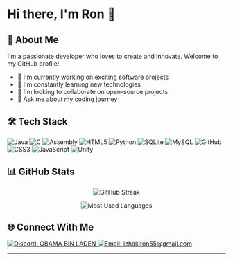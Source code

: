 # Hi there, I'm Ron 👋

## 💫 About Me
I'm a passionate developer who loves to create and innovate. Welcome to my GitHub profile!

- 🔭 I'm currently working on exciting software projects
- 🌱 I'm constantly learning new technologies
- 👯 I'm looking to collaborate on open-source projects
- 💬 Ask me about my coding journey

## 🛠️ Tech Stack
<p align="left">
  <img src="https://img.shields.io/badge/Java-ED8B00?style=for-the-badge&logo=openjdk&logoColor=white" alt="Java"/>
  <img src="https://img.shields.io/badge/C-00599C?style=for-the-badge&logo=c&logoColor=white" alt="C"/>
  <img src="https://img.shields.io/badge/Assembly-654FF0?style=for-the-badge&logo=assemblyscript&logoColor=white" alt="Assembly"/>
  <img src="https://img.shields.io/badge/HTML5-E34F26?style=for-the-badge&logo=html5&logoColor=white" alt="HTML5"/>
  <img src="https://img.shields.io/badge/Python-3776AB?style=for-the-badge&logo=python&logoColor=white" alt="Python"/>
  <img src="https://img.shields.io/badge/SQLite-003B57?style=for-the-badge&logo=sqlite&logoColor=white" alt="SQLite"/>
  <img src="https://img.shields.io/badge/MySQL-4479A1?style=for-the-badge&logo=mysql&logoColor=white" alt="MySQL"/>
  <img src="https://img.shields.io/badge/GitHub-181717?style=for-the-badge&logo=github&logoColor=white" alt="GitHub"/>
  <img src="https://img.shields.io/badge/CSS3-1572B6?style=for-the-badge&logo=css3&logoColor=white" alt="CSS3"/>
  <img src="https://img.shields.io/badge/JavaScript-F7DF1E?style=for-the-badge&logo=javascript&logoColor=black" alt="JavaScript"/>
  <img src="https://img.shields.io/badge/Unity-000000?style=for-the-badge&logo=unity&logoColor=white" alt="Unity"/>
</p>

## 📊 GitHub Stats
<p align="center">
  <img src="https://github-readme-streak-stats.herokuapp.com/?user=ItzhakiRon&theme=radical" alt="GitHub Streak" />
</p>
<p align="center">
  <img src="https://github-readme-stats.vercel.app/api/top-langs/?username=ItzhakiRon&layout=compact&theme=radical" alt="Most Used Languages" />
</p>

## 🌐 Connect With Me
<p align="left">
  <a href="https://discordapp.com/users/obamabinladen5290" target="_blank">
    <img src="https://img.shields.io/badge/Discord-5865F2?style=for-the-badge&logo=discord&logoColor=white" alt="Discord: OBAMA BIN LADEN"/>
  </a>
  <a href="mailto:izhakiron55@gmail.com">
    <img src="https://img.shields.io/badge/Gmail-D14836?style=for-the-badge&logo=gmail&logoColor=white" alt="Email: izhakiron55@gmail.com"/>
  </a>
</p>

---

<!--
Feel free to customize this template to better represent your personal brand and interests!
You can add or remove sections as needed.
-->
